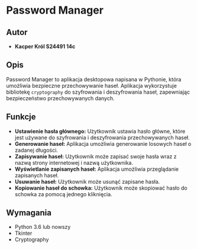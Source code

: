 # Password Manager

## Autor
- **Kacper Król S24491 14c**

## Opis
Password Manager to aplikacja desktopowa napisana w Pythonie, która umożliwia bezpieczne przechowywanie haseł. Aplikacja wykorzystuje bibliotekę `cryptography` do szyfrowania i deszyfrowania haseł, zapewniając bezpieczeństwo przechowywanych danych.

## Funkcje
- **Ustawienie hasła głównego:** Użytkownik ustawia hasło główne, które jest używane do szyfrowania i deszyfrowania przechowywanych haseł.
- **Generowanie haseł:** Aplikacja umożliwia generowanie losowych haseł o zadanej długości.
- **Zapisywanie haseł:** Użytkownik może zapisać swoje hasła wraz z nazwą strony internetowej i nazwą użytkownika.
- **Wyświetlanie zapisanych haseł:** Aplikacja umożliwia przeglądanie zapisanych haseł.
- **Usuwanie haseł:** Użytkownik może usunąć zapisane hasła.
- **Kopiowanie haseł do schowka:** Użytkownik może skopiować hasło do schowka za pomocą jednego kliknięcia.

## Wymagania
- Python 3.6 lub nowszy
- Tkinter
- Cryptography
